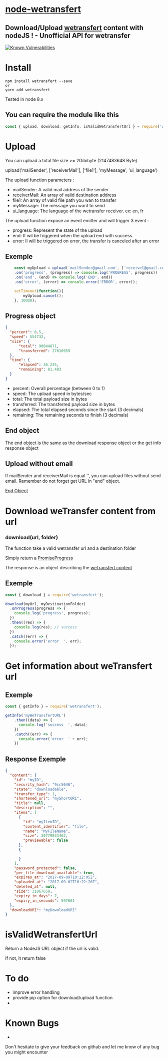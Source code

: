 # [node-wetransfert](https://github.com/orgrimarr/node-wetransfert)
## Download/Upload [wetransfert](https://wetransfer.com/) content with nodeJS ! - Unofficial API for wetransfer

 [![Known Vulnerabilities](https://snyk.io/test/github/orgrimarr/node-wetransfert/badge.svg)](https://snyk.io/test/github/orgrimarr/node-wetransfert) 


# Install
```
npm install wetransfert --save
or
yarn add wetransfert
```
Tested in node 8.x


## You can require the module like this

``` javascript
const { upload, download, getInfo, isValidWetransfertUrl } = require('wetransfert');
```  

# Upload
You can upload a total file size >= 2Gibibyte (2147483648 Byte)

upload('mailSender', ['receiverMail'], ['file1'], 'myMessage', 'ui_language')

The upload function parameters :
- mailSender: A valid mail address of the sender
- receiverMail: An array of valid destination address
- file1: An array of valid file path you wan to transfer
- myMessage: The message you want to send
- ui_language: The language of the wetransfer receiver. ex: en, fr

The upload function expose an event emitter and will trigger 3 event :
- progress: Represent the state of the upload
- end: It wil be triggered when the upload end with success.
- error: Il will be triggered on error, the transfer is canceled after an error

## Exemple
``` javascript
    const myUpload = upload('mailSender@gmail.com', ['receive1@gmail.com', 'receive2@gmail.com'], ['D:/Video/MEDIA150212142309947screen.mp4', 'C:/Users/pc/Desktop/toto2.txt', 'C:/Users/pc/Desktop/tata.txt'], 'Hello World', 'en')
    .on('progress', (progress) => console.log('PROGRESS', progress))
    .on('end', (end) => console.log('END', end))
    .on('error', (error) => console.error('ERROR', error));

    setTimeout(function(){
        myUpload.cancel();
    }, 10000);
```

## Progress object
``` json
{
  "percent": 0.5,                
  "speed": 554732,               
  "size": {
      "total": 90044871,        
      "transferred": 27610959    
  },
  "time": {
      "elapsed": 36.235,        
      "remaining": 81.403       
  }        
}
```
- percent: Overall percentage (between 0 to 1)
- speed: The upload speed in bytes/sec
- total: The total payload size in bytes
- transferred: The transferred payload size in bytes
- elapsed: The total elapsed seconds since the start (3 decimals)
- remaining: The remaining seconds to finish (3 decimals)

## End object
The end object is the same as the download response object or the get info response object

## Upload without email

If mailSender and receiverMail is equal '', you can upload files without send email.
Remember do not forget get URL in "end" object.


[End Object](#response-exemple)

# Download weTransfer content from url

### download(url, folder)
The function take a valid wetransfer url and a destination folder

Simply return a [PromiseProgress](https://github.com/sindresorhus/p-progress)

The response is an object describing the [weTransfert content](#response-exemple)

## Exemple

``` javascript
const { download } = require('wetransfert');

download(myUrl, myDestinationFolder)
  .onProgress(progress => {
    console.log('progress', progress);
  })
  .then((res) => {
    console.log(res); // success
  })
  .catch((err) => {
    console.error('error  ', err);
  });
```

# Get information about weTransfert url

## Exemple

``` javascript
const { getInfo } = require('wetransfert');

getInfo('myWeTransfertURL')
    .then((data) => {
      console.log('success  ', data);
    })
    .catch((err) => {
      console.error('error  ' + err);
    })

```

## Response Exemple

``` json
{
  "content": {
    "id": "myID",
    "security_hash": "9cc5646",
    "state": "downloadable",
    "transfer_type": 1,
    "shortened_url": "myShortURI",
    "title": null,
    "description": "",
    "items": [
      {
        "id": "myItemID",
        "content_identifier": "file",
        "name": "MyFIleName",
        "size": 30779833462,
        "previewable": false
      },
      {

      }
    ],
    "password_protected": false,
    "per_file_download_available": true,
    "expires_at": "2017-09-09T10:22:05Z",
    "uploaded_at": "2017-09-02T10:22:20Z",
    "deleted_at": null,
    "size": 31067650,
    "expiry_in_days": 7,
    "expiry_in_seconds": 597661
  },
  "downloadURI": "myDownloadURI"
}
```

# isValidWetransfertUrl

Return a NodeJS URL object if the url is valid.

If not, it return false


# To do

- improve error handling
- provide pip option for download/upload function
-


# Known Bugs
-


Don't hesitate to give your feedback on github and let me know of any bug you might encounter
